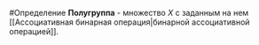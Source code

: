 #Определение 
**Полугруппа** - множество $X$ с заданным на нем [[Ассоциативная бинарная операция|бинарной ассоциативной операцией]].
